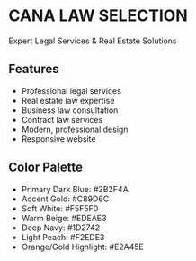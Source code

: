 # CANA LAW SELECTION

Expert Legal Services & Real Estate Solutions

## Features
- Professional legal services
- Real estate law expertise
- Business law consultation
- Contract law services
- Modern, professional design
- Responsive website

## Color Palette
- Primary Dark Blue: #2B2F4A
- Accent Gold: #C89D6C
- Soft White: #F5F5F0
- Warm Beige: #EDEAE3
- Deep Navy: #1D2742
- Light Peach: #F2EDE3
- Orange/Gold Highlight: #E2A45E
